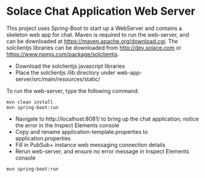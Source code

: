 # Solace Chat Application Web Server
This project uses Spring-Boot to start up a WebServer and contains a skeleton web app for chat. Maven is required to run the web-server, and can be downloaded at https://maven.apache.org/download.cgi. The solclientjs libraries can be downloaded from http://dev.solace.com or https://www.npmjs.com/package/solclientjs.

* Download the solclientjs javascript libraries 
* Place the solclientjs /lib directory under web-app-server/src/main/resources/static/

To run the web-server, type the following command:

```
mvn clean install
mvn spring-boot:run
```

* Navigate to http://localhost:8081/ to bring up the chat application; notice the error in the Inspect Elements console
* Copy and rename application-template.properties to application.properties
* Fill in PubSub+ instance web messaging connection details
* Rerun web-server, and ensure no error message in Inspect Elements console

```
mvn spring-boot:run
```
